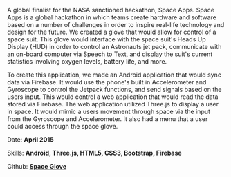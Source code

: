 A global finalist for the NASA sanctioned hackathon, Space Apps. Space Apps is a global hackathon in which teams create hardware and software based on a number of challenges in order to inspire real-life technology and design for the future. We created a glove that would allow for control of a space suit. This glove would interface with the space suit's Heads Up Display (HUD) in order to control an Astronauts jet pack, communicate with an on-board computer via Speech to Text, and display the suit's current statistics involving oxygen levels, battery life, and more.

To create this application, we made an Android application that would sync data via Firebase. It would use the phone's built in Accelerometer and Gyroscope to control the Jetpack functions, and send signals based on the users input. This would control a web application that would read the data stored via Firebase. The web application utilized Three.js to display a user in space. It would mimic a users movement through space via the input from the Gyroscope and Accelerometer. It also had a menu that a user could access through the space glove.

Date: **April 2015**

Skills: **Android, Three.js, HTML5, CSS3, Bootstrap, Firebase**

Github: **[Space Glove](https://github.com/zachverb/spacebumglove)**